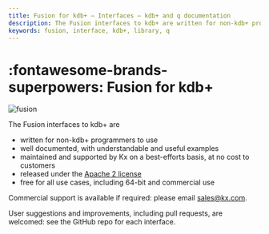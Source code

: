 ```yaml
---
title: Fusion for kdb+ – Interfaces – kdb+ and q documentation
description: The Fusion interfaces to kdb+ are written for non-kdb+ programmers to use; well documented, with understandable and useful examples; maintained and supported by Kx on a best-efforts basis, at no cost to customers; released under the Apache 2 license; free for all use cases, including 64-bit and commercial use.
keywords: fusion, interface, kdb+, library, q
---
```

# :fontawesome-brands-superpowers: Fusion for kdb+



![fusion](img/840166516.jpg) <!-- Licensed from Getty Images -->


The Fusion interfaces to kdb+ are

-   written for non-kdb+ programmers to use
-   well documented, with understandable and useful examples
-   maintained and supported by Kx on a best-efforts basis, at no cost to customers
-   released under the [Apache 2 license](https://www.apache.org/licenses/LICENSE-2.0)
-   free for all use cases, including 64-bit and commercial use
<!-- -   written from the perspective of the ‘remote’ technology: e.g. a Java interface that is intelligible to a Java programmer -->

Commercial support is available if required: please email sales@kx.com.

User suggestions and improvements, including pull requests, are welcomed: see the GitHub repo for each interface.